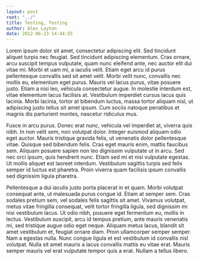```yaml
---
layout: post
root: "../"
title: Testing, Testing
author: Alex Layton
date: 2012-06-23 14:44:55
---
```


Lorem ipsum dolor sit amet, consectetur adipiscing elit. Sed tincidunt aliquet turpis nec feugiat. Sed tincidunt adipiscing elementum. Cras ornare, arcu suscipit tempus vulputate, quam nunc eleifend ante, nec auctor elit dui vitae mi. Morbi et uam mi, a iaculis velit. Etiam eget arcu id purus pellentesque convallis sed sit amet velit. Morbi velit nunc, convallis nec mollis eu, elementum eget purus. Mauris vel lacus purus, vitae posuere justo. Etiam a nisi leo, vehicula consectetur augue. In molestie interdum est, vitae elementum lacus facilisis at. Vestibulum imperdiet cursus lacus quis lacinia. Morbi lacinia, tortor at bibendum luctus, massa tortor aliquam nisl, ut adipiscing justo tellus sit amet ipsum. Cum sociis natoque penatibus et magnis dis parturient montes, nascetur ridiculus mus.

Fusce in arcu purus. Donec erat nunc, vehicula vel imperdiet at, viverra quis nibh. In non velit sem, non volutpat dolor. Integer euismod aliquam odio eget auctor. Mauris tristique gravida felis, ut venenatis dolor pellentesque vitae. Quisque sed bibendum felis. Cras eget mauris enim, mattis faucibus sem. Aliquam posuere sapien non leo dignissim vulputate ut in arcu. Sed nec orci ipsum, quis hendrerit nunc. Etiam sed mi et nisi vulputate egestas. Ut mollis aliquet est laoreet interdum. Vestibulum sagittis turpis sed felis semper id luctus est pharetra. Proin viverra quam facilisis ipsum convallis sed dignissim ligula pharetra.

Pellentesque a dui iaculis justo porta placerat in et quam. Morbi volutpat consequat ante, ut malesuada purus congue id. Etiam at semper sem. Cras sodales pretium sem, vel sodales felis sagittis sit amet. Vivamus volutpat, metus vitae fringilla consequat, velit tortor fringilla ligula, sed dignissim mi nisi vestibulum lacus. Ut odio nibh, posuere eget fermentum eu, mollis in lectus. Vestibulum suscipit, arcu id tempus pretium, ante mauris venenatis mi, sed tristique augue odio eget neque. Aliquam metus lacus, blandit sit amet vestibulum et, feugiat ornare diam. Proin ullamcorper semper semper. Nam a egestas nulla. Nunc congue ligula et est vestibulum id convallis nisl volutpat. Nulla sit amet mauris a lacus convallis mattis eu vitae erat. Mauris semper mauris vel erat vulputate tempor quis a erat. Nullam a tellus libero.